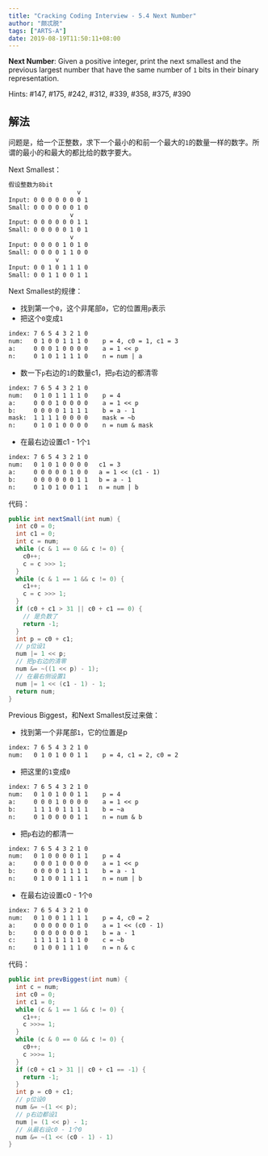```yaml
---
title: "Cracking Coding Interview - 5.4 Next Number"
author: "颇忒脱"
tags: ["ARTS-A"]
date: 2019-08-19T11:50:11+08:00
---
```


<!--more-->

**Next Number**: Given a positive integer, print the next smallest and the previous largest number that have the same number of `1` bits in their binary representation.

Hints: #147, #175, #242, #312, #339, #358, #375, #390

## 解法

问题是，给一个正整数，求下一个最小的和前一个最大的`1`的数量一样的数字。所谓的最小的和最大的都比给的数字要大。

Next Smallest：

```txt
假设整数为8bit
                   v
Input: 0 0 0 0 0 0 0 1
Small: 0 0 0 0 0 0 1 0
                 v
Input: 0 0 0 0 0 0 1 1
Small: 0 0 0 0 0 1 0 1
                 v
Input: 0 0 0 0 1 0 1 0
Small: 0 0 0 0 1 1 0 0
             v
Input: 0 0 1 0 1 1 1 0
Small: 0 0 1 1 0 0 1 1
```

Next Smallest的规律：

* 找到第一个`0`，这个非尾部`0`，它的位置用`p`表示
* 把这个`0`变成`1`

```txt
index: 7 6 5 4 3 2 1 0
num:   0 1 0 0 1 1 1 0    p = 4, c0 = 1, c1 = 3
a:     0 0 0 1 0 0 0 0    a = 1 << p
n:     0 1 0 1 1 1 1 0    n = num | a
```

* 数一下`p`右边的`1`的数量c1，把`p`右边的都清零

```txt
index: 7 6 5 4 3 2 1 0
num:   0 1 0 1 1 1 1 0    p = 4
a:     0 0 0 1 0 0 0 0    a = 1 << p
b:     0 0 0 0 1 1 1 1    b = a - 1
mask:  1 1 1 1 0 0 0 0    mask = ~b
n:     0 1 0 1 0 0 0 0    n = num & mask
```

* 在最右边设置c1 - 1个`1`

```txt
index: 7 6 5 4 3 2 1 0
num:   0 1 0 1 0 0 0 0   c1 = 3
a:     0 0 0 0 0 1 0 0   a = 1 << (c1 - 1)
b:     0 0 0 0 0 0 1 1   b = a - 1
n:     0 1 0 1 0 0 1 1   n = num | b
```

代码：

```java
public int nextSmall(int num) {
  int c0 = 0;
  int c1 = 0;
  int c = num;
  while (c & 1 == 0 && c != 0) {
    c0++;
    c = c >>> 1;
  }
  while (c & 1 == 1 && c != 0) {
    c1++;
    c = c >>> 1;
  }
  if (c0 + c1 > 31 || c0 + c1 == 0) {
    // 是负数了
    return -1;
  }
  int p = c0 + c1;
  // p位设1
  num |= 1 << p;   
  // 把p右边的清零
  num &= ~((1 << p) - 1);
  // 在最右侧设置1
  num |= 1 << (c1 - 1) - 1;
  return num;
}
```



Previous Biggest，和Next Smallest反过来做：

* 找到第一个非尾部`1`，它的位置是p

```txt
index: 7 6 5 4 3 2 1 0
num:   0 1 0 1 0 0 1 1    p = 4, c1 = 2, c0 = 2
```

* 把这里的`1`变成`0`

```txt
index: 7 6 5 4 3 2 1 0
num:   0 1 0 1 0 0 1 1    p = 4
a:     0 0 0 1 0 0 0 0    a = 1 << p
b:     1 1 1 0 1 1 1 1    b = ~a
n:     0 1 0 0 0 0 1 1    n = num & b
```

* 把`p`右边的都清一

```txt
index: 7 6 5 4 3 2 1 0
num:   0 1 0 0 0 0 1 1    p = 4
a:     0 0 0 1 0 0 0 0    a = 1 << p
b:     0 0 0 0 1 1 1 1    b = a - 1
n:     0 1 0 0 1 1 1 1    n = num | b
```

* 在最右边设置c0 - 1个`0`

```txt
index: 7 6 5 4 3 2 1 0
num:   0 1 0 0 1 1 1 1    p = 4, c0 = 2
a:     0 0 0 0 0 0 1 0    a = 1 << (c0 - 1)
b:     0 0 0 0 0 0 0 1    b = a - 1
c:     1 1 1 1 1 1 1 0    c = ~b
n:     0 1 0 0 1 1 1 0    n = n & c
```

代码：

```java
public int prevBiggest(int num) {
  int c = num;
  int c0 = 0;
  int c1 = 0;
  while (c & 1 == 1 && c != 0) {
    c1++;
    c >>>= 1;
  }
  while (c & 0 == 0 && c != 0) {
    c0++;
    c >>>= 1;
  }
  if (c0 + c1 > 31 || c0 + c1 == -1) {
    return -1;
  }
  int p = c0 + c1;
  // p位设0
  num &= ~(1 << p);
  // p右边都设1
  num |= (1 << p) - 1;
  // 从最右设c0 - 1个0
  num &= ~(1 << (c0 - 1) - 1)
}
```

